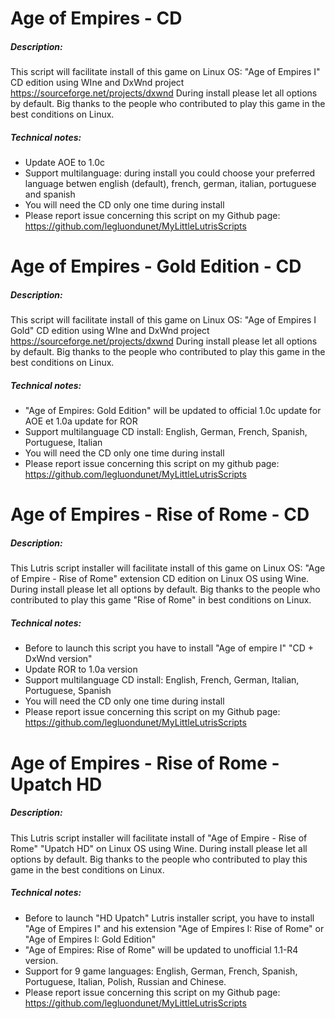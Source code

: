 # Age of Empires - CD

##### Description:
This script will facilitate install of this game on Linux OS:
"Age of Empires I" CD edition using WIne and DxWnd project
https://sourceforge.net/projects/dxwnd
During install please let all options by default.
Big thanks to the people who contributed to play this game in the best conditions on Linux.

##### Technical notes:
- Update AOE to 1.0c
- Support multilanguage: during install you could choose your preferred language betwen english (default), french, german, italian, portuguese and spanish
- You will need the CD only one time during install
- Please report issue concerning this script on my Github page:
https://github.com/legluondunet/MyLittleLutrisScripts

# Age of Empires - Gold Edition - CD

##### Description:
This script will facilitate install of this game on Linux OS:
"Age of Empires I Gold" CD edition using WIne and DxWnd project
https://sourceforge.net/projects/dxwnd
During install please let all options by default.
Big thanks to the people who contributed to play this game in the best conditions on Linux.

##### Technical notes:
- "Age of Empires: Gold Edition" will be updated to official 1.0c update for AOE et 1.0a update for ROR
- Support multilanguage CD install: English, German, French, Spanish, Portuguese, Italian
- You will need the CD only one time during install
- Please report issue concerning this script on my github page:
https://github.com/legluondunet/MyLittleLutrisScripts

# Age of Empires - Rise of Rome - CD

##### Description:
This Lutris script installer will facilitate install of this game on Linux OS:
"Age of Empire - Rise of Rome" extension CD edition on Linux OS using Wine. 
During install please let all options by default. 
Big thanks to the people who contributed to play this game  "Rise of Rome" in best conditions on Linux.

##### Technical notes:
- Before to launch this script you have to install "Age of empire I" "CD + DxWnd version"
- Update ROR to 1.0a version
- Support multilanguage CD install: English, French, German, Italian, Portuguese, Spanish
- You will need the CD only one time during install
- Please report issue concerning this script on my Github page:
https://github.com/legluondunet/MyLittleLutrisScripts


# Age of Empires - Rise of Rome - Upatch HD

##### Description:
This Lutris script installer will facilitate install of "Age of Empire - Rise of Rome" "Upatch HD" on Linux OS using Wine.
During install please let all options by default.
Big thanks to the people who contributed to play this game in the best conditions on Linux.

##### Technical notes:
- Before to launch "HD Upatch" Lutris installer script, you have to install "Age of Empires I" and his extension "Age of Empires I: Rise of Rome" or "Age of Empires I: Gold Edition"
- "Age of Empires: Rise of Rome" will be updated to unofficial 1.1-R4 version.
- Support for 9 game languages: English, German, French, Spanish, Portuguese, Italian, Polish, Russian and Chinese.
- Please report issue concerning this script on my Github page:
https://github.com/legluondunet/MyLittleLutrisScripts

